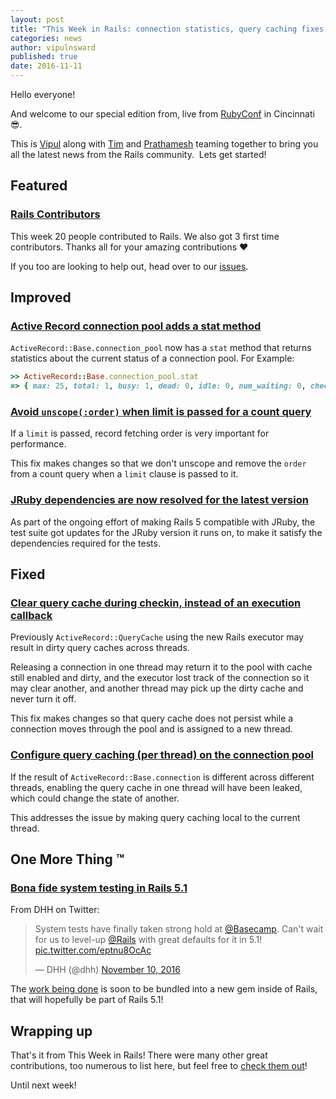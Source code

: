 ```yaml
---
layout: post
title: "This Week in Rails: connection statistics, query caching fixes and more!"
categories: news
author: vipulnsward
published: true
date: 2016-11-11
---
```


Hello everyone!

And welcome to our special edition from, live from [RubyConf](http://rubyconf.org) in Cincinnati 😎.

This is [Vipul](https://twitter.com/vipulnsward) along with [Tim](https://twitter.com/imtayadeway) and [Prathamesh](https://twitter.com/_cha1tanya) teaming together to bring you all the latest news from the Rails community.&nbsp;
Lets get started!

## Featured

### [Rails Contributors](http://contributors.rubyonrails.org/contributors/in-time-window/20161105-20161111)

This week 20 people contributed to Rails. We also got 3 first time contributors.
Thanks all for your amazing contributions ❤️

If you too are looking to help out, head over to our [issues](https://github.com/rails/rails/issues).

## Improved

### [Active Record connection pool adds a stat method](https://github.com/rails/rails/pull/26988)

`ActiveRecord::Base.connection_pool` now has a `stat` method that returns statistics about the current status of a connection pool. For Example:

``` ruby
>> ActiveRecord::Base.connection_pool.stat
=> { max: 25, total: 1, busy: 1, dead: 0, idle: 0, num_waiting: 0, checkout_timeout: 5 }
```

### [Avoid `unscope(:order)` when limit is passed for a count query](https://github.com/rails/rails/pull/26972)

If a `limit` is passed, record fetching order is very important for performance.

This fix makes changes so that we don't unscope and remove the `order` from a count query when a `limit` clause is passed to it.

### [JRuby dependencies are now resolved for the latest version](https://github.com/rails/rails/pull/26990)

As part of the ongoing effort of making Rails 5 compatible with JRuby, the test suite got updates for the JRuby version it runs on, to make it satisfy the dependencies required for the tests.

## Fixed

### [Clear query cache during checkin, instead of an execution callback](https://github.com/rails/rails/pull/26909)

Previously `ActiveRecord::QueryCache` using the new Rails executor may result in dirty query caches across threads.&nbsp;

Releasing a connection in one thread may return it to the pool with cache still enabled and dirty, and the executor lost track of the connection so it may clear another, and another thread may pick up the dirty cache and never turn it off.

This fix makes changes so that query cache does not persist while a connection moves through the pool and is assigned to a new thread.

### [Configure query caching (per thread) on the connection pool](https://github.com/rails/rails/pull/26978)

If the result of `ActiveRecord::Base.connection` is different across different threads, enabling the query cache in one thread will have been leaked, which could change the state of another.

This addresses the issue by making query caching local to the current thread.

## One More Thing ™

### [Bona fide system testing in Rails 5.1](https://twitter.com/dhh/status/796782788263321600)

From DHH on Twitter:

<blockquote class="twitter-tweet" data-cards="hidden" data-lang="en">
  <p lang="en" dir="ltr">System tests have finally taken strong hold at <a href="https://twitter.com/basecamp">@Basecamp</a>. Can&#39;t wait for us to level-up <a href="https://twitter.com/rails">@Rails</a> with great defaults for it in 5.1! <a href="https://t.co/eptnu8OcAc">pic.twitter.com/eptnu8OcAc</a></p>
  &mdash; DHH (@dhh) <a href="https://twitter.com/dhh/status/796782788263321600">November 10, 2016</a>
</blockquote>

The [work being done](https://github.com/rails/rails/pull/26703) is soon to be bundled into a new gem inside of Rails, that will hopefully be part of Rails 5.1!

## Wrapping up

That's it from This Week in Rails! There were many other great contributions, too numerous to list here, but feel free to [check them out](https://github.com/rails/rails/compare/master@%7B2016-11-05%7D...@%7B2016-11-11%7D)!

Until next week!

